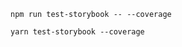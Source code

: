 ```shell renderer="common" language="js" packageManager="npm"
npm run test-storybook -- --coverage
```
```shell renderer="common" language="js" packageManager="yarn"
yarn test-storybook --coverage
```
